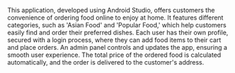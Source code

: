 This application, developed using Android Studio, offers customers the convenience of ordering food online to enjoy at home. It features different categories, such as 'Asian Food' and 'Popular Food,' which help customers easily find and order their preferred dishes. Each user has their own profile, secured with a login process, where they can add food items to their cart and place orders. An admin panel controls and updates the app, ensuring a smooth user experience. The total price of the ordered food is calculated automatically, and the order is delivered to the customer's address.
